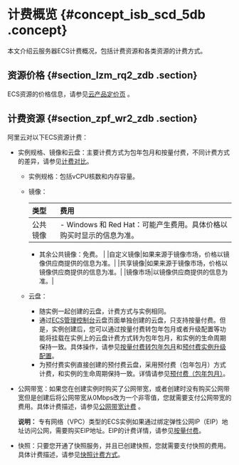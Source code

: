 # 计费概览 {#concept_isb_scd_5db .concept}

本文介绍云服务器ECS计费概况，包括计费资源和各类资源的计费方式。

## 资源价格 {#section_lzm_rq2_zdb .section}

ECS资源的价格信息，请参见[云产品定价页](https://www.alibabacloud.com/product/ecs) 。

## 计费资源 {#section_zpf_wr2_zdb .section}

阿里云对以下ECS资源计费：

-   实例规格、镜像和云盘：主要计费方式为包年包月和按量付费，不同计费方式的差异，请参见[计费对比](intl.zh-CN/产品定价/计费对比.md#)。
    -   实例规格：包括vCPU核数和内存容量。
    -   镜像：

        |类型|费用|
        |:-|:-|
        |公共镜像|         -   Windows 和 Red Hat：可能产生费用。具体价格以购买时显示的信息为准。
        -   其余公共镜像：免费。
 |
        |自定义镜像|如果来源于镜像市场，价格以镜像供应商提供的信息为准。|
        |共享镜像|如果来源于镜像市场，价格以镜像供应商提供的信息为准。|
        |镜像市场|以镜像供应商提供的信息为准。|

    -   云盘：
        -   随实例一起创建的云盘，计费方式与实例相同。
        -   通过[ECS管理控制台](https://ecs.console.aliyun.com/?spm=a2c4g.11186623.2.9.FNEORG#/home)云盘页面单独创建的云盘，只支持按量付费。但是，实例创建后，您可以通过按量付费转包年包月或者升级配置等功能将挂载在实例上的云盘计费方式转为包年包月，和实例的生命周期保持一致。具体操作，请参见[按量付费转包年包月](intl.zh-CN/产品定价/按量付费转预付费.md#)和[预付费实例升级配置](../../../../intl.zh-CN/实例/升降配实例/升配预付费实例/预付费实例升级配置.md#)。
        -   为预付费实例直接创建的预付费云盘，采用预付费（包年包月）方式计费，和实例的生命周期保持一致。详情请参见[预付费（包年包月）](intl.zh-CN/产品定价/预付费（包年包月）.md#)。
-   公网带宽：如果您在创建实例时购买了公网带宽，或者创建时没有购买公网带宽但是创建后将公网带宽从0Mbps改为一个非零值，您就需要支付公网带宽的费用。具体计费描述，请参见[公网带宽计费](intl.zh-CN/产品定价/公网带宽计费.md#) 。

    **说明：** 专有网络（VPC）类型的ECS实例如果通过绑定弹性公网IP（EIP）地址访问公网，需要购买EIP地址。EIP的计费详情，请参见[按量付费](../../../../intl.zh-CN/产品定价/后付费.md#)。

-   快照：只要您开通了快照服务，并且已创建快照，您就需要支付快照的费用。具体计费描述，请参见[快照计费方式](intl.zh-CN/产品定价/快照计费方式.md#)。

